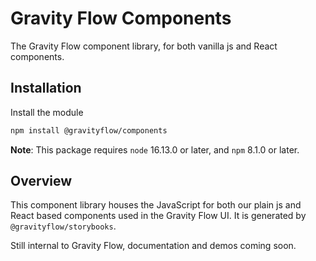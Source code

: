 # Gravity Flow Components

The Gravity Flow component library, for both vanilla js and React components. 

## Installation

Install the module

```bash
npm install @gravityflow/components
```

**Note**: This package requires `node` 16.13.0 or later, and `npm` 8.1.0 or later. 

## Overview

This component library houses the JavaScript for both our plain js and React based components used in the Gravity Flow UI. It is generated by `@gravityflow/storybooks`.

Still internal to Gravity Flow, documentation and demos coming soon.
